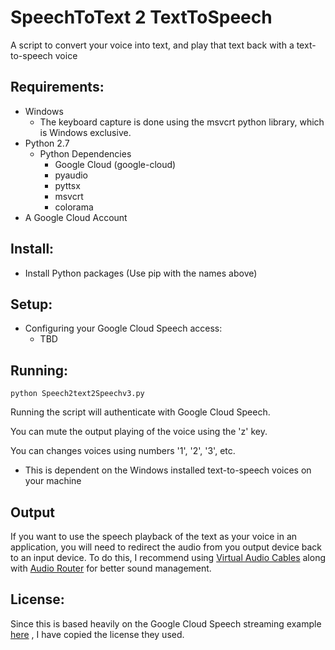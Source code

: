 # SpeechToText 2 TextToSpeech
A script to convert your voice into text, and play that text back with a text-to-speech voice

## Requirements:
  * Windows
    * The keyboard capture is done using the msvcrt python library, which is Windows exclusive.
  * Python 2.7
    * Python Dependencies
      * Google Cloud (google-cloud)
      * pyaudio
      * pyttsx
      * msvcrt
      * colorama
  * A Google Cloud Account

## Install:
  * Install Python packages (Use pip with the names above)


## Setup:
  * Configuring your Google Cloud Speech access:
    * TBD
    
    
## Running:
  ```
  python Speech2text2Speechv3.py
  ```
  Running the script will authenticate with Google Cloud Speech.
  
  You can mute the output playing of the voice using the 'z' key.
  
  You can changes voices using numbers '1', '2', '3', etc.
  * This is dependent on the Windows installed text-to-speech voices on your machine
  
## Output
  If you want to use the speech playback of the text as your voice in an application, you will need to redirect the audio from you output device back to an input device. To do this, I recommend using [Virtual Audio Cables](https://www.vb-audio.com/Cable/index.htm#DownloadCable) along with [Audio Router](https://github.com/audiorouterdev/audio-router) for better sound management.
  
## License:
 Since this is based heavily on the Google Cloud Speech streaming example [here](https://cloud.google.com/speech/docs/streaming-recognize) , I have copied the license they used.
